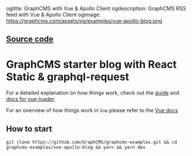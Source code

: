 ogtitle: GraphCMS with Vue & Apollo Client
ogdescription: GraphCMS RSS feed with Vue & Apollo Client
ogimage: https://graphcms.com/assets/og/examples/vue-apollo-blog.png

## [Source code](https://github.com/GraphCMS/graphcms-examples/tree/master/vue-apollo-blog)

# GraphCMS starter blog with React Static & graphql-request

For a detailed explanation on how things work, check out the [guide](http://vuejs-templates.github.io/webpack/) and [docs for vue-loader](http://vuejs.github.io/vue-loader).

For an overview of how things work in `Vue` please refer to the [Vue docs](https://vuejs.org/v2/guide/)

## How to start
```
git clone https://github.com/GraphCMS/graphcms-examples.git && cd graphcms-examples/vue-apollo-blog && yarn && yarn dev
```